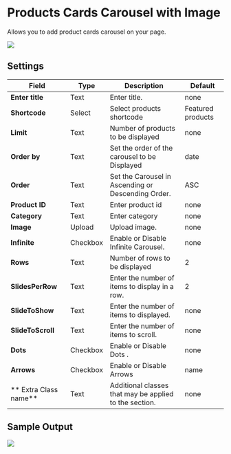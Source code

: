 # Products Cards Carousel with Image

Allows you to add product cards carousel on your page.

![](http://transvelo.github.io/docs/techmarket/images/product-cards-carousel-with-image-setting.png)

## Settings

| Field | Type | Description | Default
| -- | -- | -- | -- |
| **Enter title** | Text |  Enter title. | none
| **Shortcode** | Select | Select products shortcode | Featured products
| **Limit** | Text | Number of products to be displayed | none
| **Order by** | Text |  Set the order of the carousel to be Displayed | date
| **Order** | Text | Set the Carousel in Ascending or Descending Order. | ASC
| **Product ID** | Text |  Enter product id | none
| **Category** | Text |  Enter category | none
| **Image** | Upload |  Upload image. |none
| **Infinite** | Checkbox |  Enable or Disable Infinite Carousel. |none
| **Rows** | Text |  Number of rows to be displayed | 2
| **SlidesPerRow** | Text |  Enter the number of items to display in a row. | 2
| **SlideToShow** | Text | Enter the number of items to displayed. | none
| **SlideToScroll** | Text | Enter the number of items to scroll. | none
| **Dots** | Checkbox |  Enable or Disable Dots . |none
| **Arrows** | Checkbox |  Enable or Disable Arrows | name
| ** Extra Class name** | Text | Additional classes that may be applied to the section. | none

## Sample Output

![](http://transvelo.github.io/docs/techmarket/images/output-product-cards-carousel-with-image.png)
